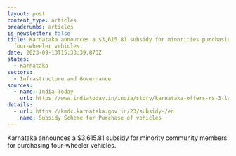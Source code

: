 ```yaml
---
layout: post
content_type: articles
breadcrumbs: articles
is_newsletter: false
title: Karnataka announces a $3,615.81 subsidy for minorities purchasing
  four-wheeler vehicles.
date: 2023-09-13T15:33:39.873Z
states:
  - Karnataka
sectors:
  - Infrastructure and Governance
sources:
  - name: India Today
    url: https://www.indiatoday.in/india/story/karnataka-offers-rs-3-lakh-subsidy-to-minority-community-members-on-vehicle-purchase-2433126-2023-09-08
details:
  - url: https://kmdc.karnataka.gov.in/23/subsidy-/en
    name: Subsidy Scheme for Purchase of vehicles
---
```

Karnataka announces a $3,615.81 subsidy for minority community members for purchasing four-wheeler vehicles.
